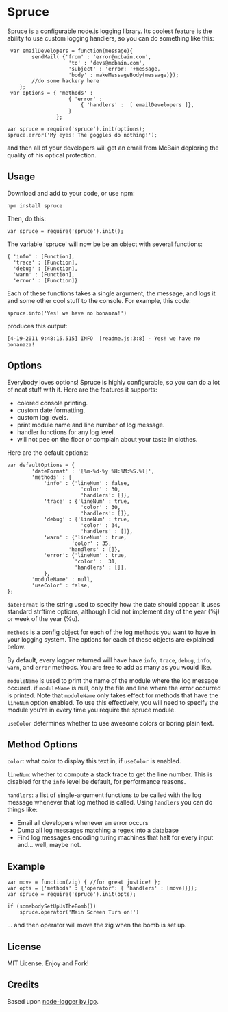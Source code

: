 Spruce
===========

Spruce is a configurable node.js logging library. Its coolest feature is the ability to use custom logging handlers, so you can do something like this:

     var emailDevelopers = function(message){
            sendMail( {'from' : 'error@mcbain.com',
                        'to' : 'devs@mcbain.com',
                        'subject' : 'error: '+message,
                        'body' : makeMessageBody(message)});
            //do some hackery here
        };
     var options = { 'methods' :
                        { 'error' : 
                            { 'handlers' :  [ emailDevelopers ]},
                        }
                    }; 

    var spruce = require('spruce').init(options);
    spruce.error('My eyes! The goggles do nothing!');

and then all of your developers will get an email from McBain deploring the quality of his optical protection. 

Usage
-----

Download and add to your code, or use npm:

    npm install spruce

Then, do this:

    var spruce = require('spruce').init();

The variable 'spruce' will now be be an object with several functions: 

    { 'info' : [Function],
      'trace' : [Function],
      'debug' : [Function],
      'warn' : [Function],
      'error' : [Function]}

 Each of these functions takes a single argument, the message, and logs it and some other cool stuff to the console. For example, this code:

    spruce.info('Yes! we have no bonanza!')

produces this output:

    [4-19-2011 9:48:15.515] INFO  [readme.js:3:8] - Yes! we have no bonanaza!
Options 
-------
Everybody loves options! Spruce is highly configurable, so you can do a lot of neat stuff with it.  Here are the features it supports:

 - colored console printing.
 - custom date formatting.
 - custom log levels.
 - print module name and line number of log message.
 - handler functions for any log level.
 - will not pee on the floor or complain about your taste in clothes.

Here are the default options:

    var defaultOptions = {
            'dateFormat' : '[%m-%d-%y %H:%M:%S.%l]',
            'methods' : {
                'info' : {'lineNum' : false,
                            'color' : 30,
                            'handlers': []},
                'trace' : {'lineNum' : true,
                            'color' : 30,
                            'handlers': []},
                'debug' : {'lineNum' : true,
                            'color' : 34,
                            'handlers' : []},
                'warn' : {'lineNum' : true,
                         'color' : 35,
                        'handlers' : []},
                'error': {'lineNum' : true,
                          'color' :  31,
                          'handlers' : []},
                },
            'moduleName' : null,
            'useColor' : false,
    };


`dateFormat` is the string used to specify how the date should appear. it uses standard strftime
options, although I did not implement day of the year (%j) or week of the year (%u).  

`methods` is a config object for each of the  log methods you want to have in your logging system. The options for each of these objects are explained below.

By default, every logger returned will have have `info`, `trace`, `debug`, `info`, `warn`, and `error` methods. You are free to add as many as you would like. 

`moduleName` is used to print the name of the module where the log message occured. if `moduleName` is null, only the file and line where the error occurred is printed. Note that `moduleName`  only takes effect for methods that have the `lineNum` option enabled. To use this effectively, you will need to specify the module you're in every time you require the spruce module.

`useColor` determines whether to use awesome colors or boring plain text.

Method Options
----- 
`color`: what color to display this text in, if `useColor` is enabled.

`lineNum`: whether to compute a stack trace to get the line number. This is disabled for the `info` level be default, for performance reasons.

`handlers`: a list of single-argument functions to be called with the log message whenever that log method is called.  Using `handlers` you can do things like:

- Email all developers whenever an error occurs
- Dump all log messages matching a regex into a database
- Find log messages encoding turing machines that halt for every input and... well, maybe not.

Example
------
    var move = function(zig) { //for great justice! }; 
    var opts = {'methods' : {'operator': { 'handlers' : [move]}}}; 
    var spruce = require('spruce').init(opts);

    if (somebodySetUpUsTheBomb())
        spruce.operator('Main Screen Turn on!')

... and then operator will move the zig when the bomb is set up. 
 
License
-------
MIT License. Enjoy and Fork!

Credits
--------
Based upon [node-logger by igo](https://github.com/igo/node-logger).
